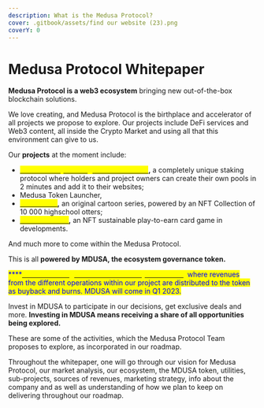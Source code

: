 ```yaml
---
description: What is the Medusa Protocol?
cover: .gitbook/assets/find our website (23).png
coverY: 0
---
```


# Medusa Protocol Whitepaper

**Medusa Protocol is a web3 ecosystem** bringing new out-of-the-box blockchain solutions.

We love creating, and Medusa Protocol is the birthplace and accelerator of all projects we propose to explore. Our projects include DeFi services and Web3 content, all inside the Crypto Market and using all that this environment can give to us.

Our **projects** at the moment include:

* [<mark style="color:yellow;">**Medusa Easy Staking Protocol (MESP)**</mark>](projects/staking-as-a-service.md)**,** a completely unique staking protocol where holders and project owners can create their own pools in 2 minutes and add it to their websites;
* Medusa Token Launcher,
* [<mark style="color:yellow;">**OceanCats**</mark>](projects/oceancats.md)**,** an original cartoon series, powered by an NFT Collection of 10 000 highschool otters;
* [<mark style="color:yellow;">**Celestia Game**</mark>](projects/celestia-game.md)**,** an NFT sustainable play-to-earn card game in developments.

And much more to come within the Medusa Protocol.

This is all **powered by MDUSA, the ecosystem governance token.**

<mark style="color:yellow;"><mark style="color:red;"><mark style="color:blue;">****<mark style="color:blue;"><mark style="color:red;"></mark>[<mark style="color:yellow;">**MDUSA is the governance and ecosystem token**</mark>](mdusa-token/presenting-mdusa.md)<mark style="color:yellow;">,</mark> where revenues from the different operations within our project are distributed to the token as buyback and burns. MDUSA will come in Q1 2023.

Invest in MDUSA to participate in our decisions, get exclusive deals and more. **Investing in MDUSA means receiving a share of all opportunities being explored.**

These are some of the activities, which the Medusa Protocol Team proposes to explore, as incorporated in our roadmap.

Throughout the whitepaper, one will go through our vision for Medusa Protocol, our market analysis, our ecosystem, the MDUSA token, utilities, sub-projects, sources of revenues, marketing strategy, info about the company and as well as understanding of how we plan to keep on delivering throughout our roadmap.

